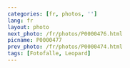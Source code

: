 ```yaml
---
categories: [fr, photos, '']
lang: fr
layout: photo
next_photo: /fr/photos/P0000476.html
picname: P0000477
prev_photo: /fr/photos/P0000474.html
tags: [Fotofalle, Leopard]
---
```

